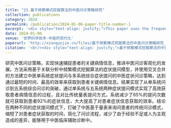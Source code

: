 ```yaml
---
title: "23.基于频繁模式挖掘算法的中医问诊策略研究"
collection: publications
category: 2024
permalink: /publication/2024-01-06-paper-title-number-1
excerpt: '<div style="text-align: justify;">This paper uses the frequent pattern mining algorithm and cross - merging method to establish TCM single - and multi - system symptom questioning strategies, which can improve the efficiency of obtaining patient symptom information and promote the objective development of TCM consultation.</div>'
date: 2024-01-06
venue: '世界科学技术-中医药现代化'
paperurl: 'http://xiongyujie.cn/files/基于频繁模式挖掘算法的中医问诊策略研究_李瑞珍.pdf'
citation: '<br/><div style="text-align: justify;">基于频繁模式挖掘算法的中医问诊策略研究, 李瑞珍, 夏春明*, 王忆勤, 许朝霞, 熊玉洁,世界科学技术-中医药现代化,2024,26(6):1608-1617.</div>'
---
```


<div style="text-align: justify;">研究中医问诊策略，实现快速捕捉患者的关键病情信息，推进中医问诊客观化的发展。方法采用基于关联分析中频繁模式挖掘算法的症状提问模型，并使用交叉合并的方法建立中医单系统症状提问与多系统综合症状提问的中医症状问诊策略，达到通过最短的时间、最高的效率来获取到患者关键病情信息。结果实现了从单系统问诊到五系统综合问诊的突破，通过单系统与五系统两种症状提问模式实现了高效获取患者病情信息的过程，且对比传统量表提问方式，系统减少了65%的提问次数就可获取到患者92%的症状信息，大大提高了对患者症状信息获取的效率。结论在两种不同的症状提问模式下，打破了中医基于量表来询问患者的传统问诊模式，缩短了对患者症状获取的时间，简化了问诊流程，减少了由于经验不足或人为主观造成的差异，能够用于中医临床辅助诊断中。</div>

<br/>

